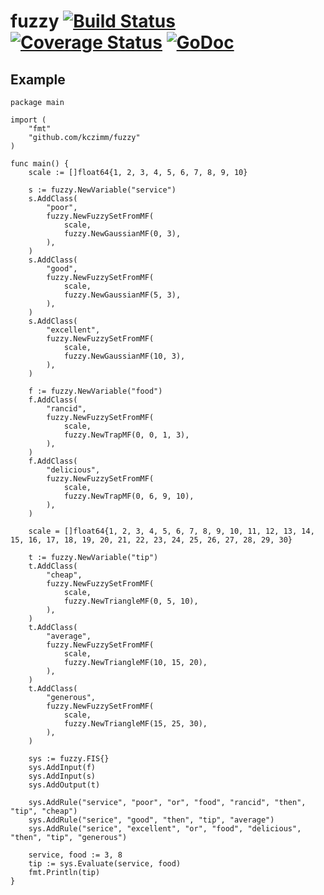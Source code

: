 # fuzzy [![Build Status](https://travis-ci.org/kczimm/fuzzy.svg?branch=master)](https://travis-ci.org/kczimm/fuzzy) [![Coverage Status](https://coveralls.io/repos/github/kczimm/fuzzy/badge.svg)](https://coveralls.io/github/kczimm/fuzzy?branch=master) [![GoDoc](https://godoc.org/github.com/kczimm/fuzzy?status.svg)](https://godoc.org/github.com/kczimm/fuzzy)

## Example
```
package main

import (
	"fmt"
	"github.com/kczimm/fuzzy"
)

func main() {
	scale := []float64{1, 2, 3, 4, 5, 6, 7, 8, 9, 10}

	s := fuzzy.NewVariable("service")
	s.AddClass(
		"poor",
		fuzzy.NewFuzzySetFromMF(
			scale,
			fuzzy.NewGaussianMF(0, 3),
		),
	)
	s.AddClass(
		"good",
		fuzzy.NewFuzzySetFromMF(
			scale,
			fuzzy.NewGaussianMF(5, 3),
		),
	)
	s.AddClass(
		"excellent",
		fuzzy.NewFuzzySetFromMF(
			scale,
			fuzzy.NewGaussianMF(10, 3),
		),
	)

	f := fuzzy.NewVariable("food")
	f.AddClass(
		"rancid",
		fuzzy.NewFuzzySetFromMF(
			scale,
			fuzzy.NewTrapMF(0, 0, 1, 3),
		),
	)
	f.AddClass(
		"delicious",
		fuzzy.NewFuzzySetFromMF(
			scale,
			fuzzy.NewTrapMF(0, 6, 9, 10),
		),
	)

	scale = []float64{1, 2, 3, 4, 5, 6, 7, 8, 9, 10, 11, 12, 13, 14, 15, 16, 17, 18, 19, 20, 21, 22, 23, 24, 25, 26, 27, 28, 29, 30}

	t := fuzzy.NewVariable("tip")
	t.AddClass(
		"cheap",
		fuzzy.NewFuzzySetFromMF(
			scale,
			fuzzy.NewTriangleMF(0, 5, 10),
		),
	)
	t.AddClass(
		"average",
		fuzzy.NewFuzzySetFromMF(
			scale,
			fuzzy.NewTriangleMF(10, 15, 20),
		),
	)
	t.AddClass(
		"generous",
		fuzzy.NewFuzzySetFromMF(
			scale,
			fuzzy.NewTriangleMF(15, 25, 30),
		),
	)

	sys := fuzzy.FIS{}
	sys.AddInput(f)
	sys.AddInput(s)
	sys.AddOutput(t)

	sys.AddRule("service", "poor", "or", "food", "rancid", "then", "tip", "cheap")
	sys.AddRule("serice", "good", "then", "tip", "average")
	sys.AddRule("serice", "excellent", "or", "food", "delicious", "then", "tip", "generous")

	service, food := 3, 8
	tip := sys.Evaluate(service, food)
	fmt.Println(tip)
}
```

